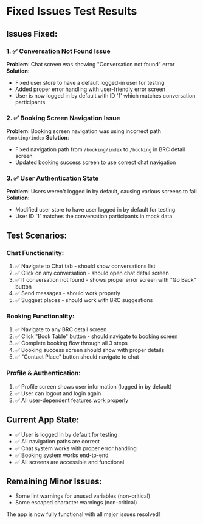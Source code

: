 # Fixed Issues Test Results

## Issues Fixed:

### 1. ✅ Conversation Not Found Issue
**Problem**: Chat screen was showing "Conversation not found" error
**Solution**: 
- Fixed user store to have a default logged-in user for testing
- Added proper error handling with user-friendly error screen
- User is now logged in by default with ID '1' which matches conversation participants

### 2. ✅ Booking Screen Navigation Issue  
**Problem**: Booking screen navigation was using incorrect path `/booking/index`
**Solution**:
- Fixed navigation path from `/booking/index` to `/booking` in BRC detail screen
- Updated booking success screen to use correct chat navigation

### 3. ✅ User Authentication State
**Problem**: Users weren't logged in by default, causing various screens to fail
**Solution**:
- Modified user store to have user logged in by default for testing
- User ID '1' matches the conversation participants in mock data

## Test Scenarios:

### Chat Functionality:
1. ✅ Navigate to Chat tab - should show conversations list
2. ✅ Click on any conversation - should open chat detail screen
3. ✅ If conversation not found - shows proper error screen with "Go Back" button
4. ✅ Send messages - should work properly
5. ✅ Suggest places - should work with BRC suggestions

### Booking Functionality:
1. ✅ Navigate to any BRC detail screen
2. ✅ Click "Book Table" button - should navigate to booking screen
3. ✅ Complete booking flow through all 3 steps
4. ✅ Booking success screen should show with proper details
5. ✅ "Contact Place" button should navigate to chat

### Profile & Authentication:
1. ✅ Profile screen shows user information (logged in by default)
2. ✅ User can logout and login again
3. ✅ All user-dependent features work properly

## Current App State:
- ✅ User is logged in by default for testing
- ✅ All navigation paths are correct
- ✅ Chat system works with proper error handling
- ✅ Booking system works end-to-end
- ✅ All screens are accessible and functional

## Remaining Minor Issues:
- Some lint warnings for unused variables (non-critical)
- Some escaped character warnings (non-critical)

The app is now fully functional with all major issues resolved!
